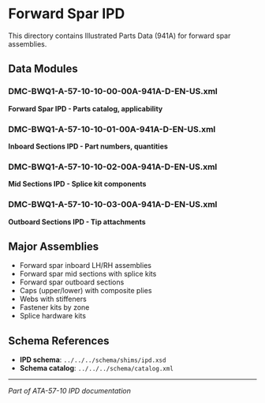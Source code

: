 # Forward Spar IPD

This directory contains Illustrated Parts Data (941A) for forward spar assemblies.

## Data Modules

### DMC-BWQ1-A-57-10-10-00-00A-941A-D-EN-US.xml
**Forward Spar IPD - Parts catalog, applicability**

### DMC-BWQ1-A-57-10-10-01-00A-941A-D-EN-US.xml
**Inboard Sections IPD - Part numbers, quantities**

### DMC-BWQ1-A-57-10-10-02-00A-941A-D-EN-US.xml
**Mid Sections IPD - Splice kit components**

### DMC-BWQ1-A-57-10-10-03-00A-941A-D-EN-US.xml
**Outboard Sections IPD - Tip attachments**

## Major Assemblies

- Forward spar inboard LH/RH assemblies
- Forward spar mid sections with splice kits
- Forward spar outboard sections
- Caps (upper/lower) with composite plies
- Webs with stiffeners
- Fastener kits by zone
- Splice hardware kits

## Schema References

- **IPD schema**: `../../../schema/shims/ipd.xsd`
- **Schema catalog**: `../../../schema/catalog.xml`

---

*Part of ATA-57-10 IPD documentation*
